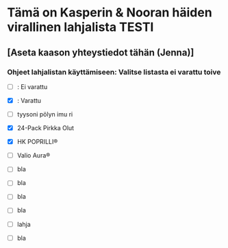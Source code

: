 # Tämä on Kasperin & Nooran häiden virallinen lahjalista TESTI
## [Aseta kaason yhteystiedot tähän (Jenna)]
### Ohjeet lahjalistan käyttämiseen: Valitse listasta ei varattu toive

- [ ] : Ei varattu
- [x] : Varattu

- [ ] tyysoni pölyn imu ri 
- [x] 24-Pack Pirkka Olut
- [x] HK POPRILLI® 
- [ ] Valio Aura® 
- [ ] bla
- [ ] bla
- [ ] bla
- [ ] bla
- [ ] lahja
- [ ] bla

